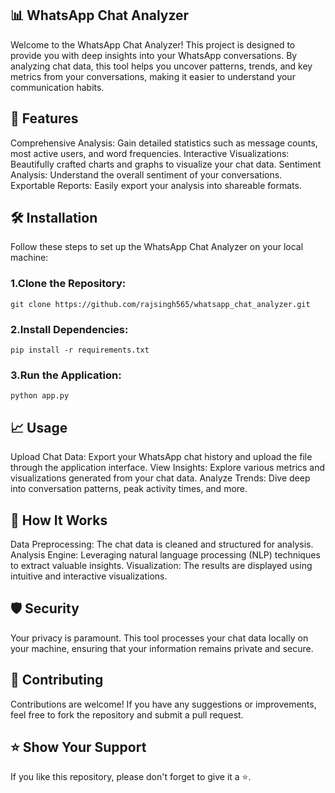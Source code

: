 ## 📊 WhatsApp Chat Analyzer
Welcome to the WhatsApp Chat Analyzer! This project is designed to provide you with deep insights into your WhatsApp conversations. By analyzing chat data, this tool helps you uncover patterns, trends, and key metrics from your conversations, making it easier to understand your communication habits.

## 🚀 Features
Comprehensive Analysis: Gain detailed statistics such as message counts, most active users, and word frequencies.
Interactive Visualizations: Beautifully crafted charts and graphs to visualize your chat data.
Sentiment Analysis: Understand the overall sentiment of your conversations.
Exportable Reports: Easily export your analysis into shareable formats.

## 🛠️ Installation
Follow these steps to set up the WhatsApp Chat Analyzer on your local machine:

### 1.Clone the Repository:
```
git clone https://github.com/rajsingh565/whatsapp_chat_analyzer.git
```

### 2.Install Dependencies:
```
pip install -r requirements.txt
```

### 3.Run the Application:
  ```
python app.py
```

## 📈 Usage
Upload Chat Data: Export your WhatsApp chat history and upload the file through the application interface.
View Insights: Explore various metrics and visualizations generated from your chat data.
Analyze Trends: Dive deep into conversation patterns, peak activity times, and more.
## 🧠 How It Works
Data Preprocessing: The chat data is cleaned and structured for analysis.
Analysis Engine: Leveraging natural language processing (NLP) techniques to extract valuable insights.
Visualization: The results are displayed using intuitive and interactive visualizations.

## 🛡️ Security
Your privacy is paramount. This tool processes your chat data locally on your machine, ensuring that your information remains private and secure.

## 🤝 Contributing
  Contributions are welcome! If you have any suggestions or improvements, feel free to fork the repository and submit a pull request.

## ⭐ Show Your Support

If you like this repository, please don't forget to give it a ⭐.

